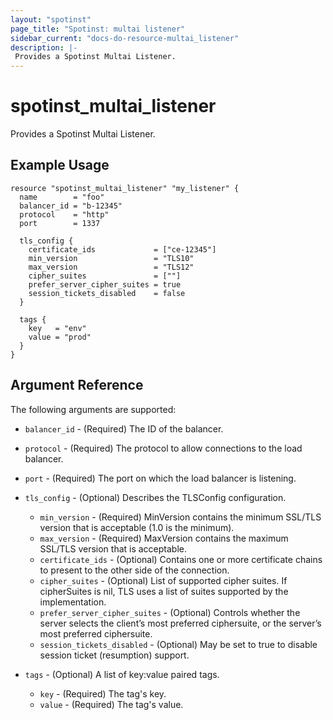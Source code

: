 ```yaml
---
layout: "spotinst"
page_title: "Spotinst: multai listener"
sidebar_current: "docs-do-resource-multai_listener"
description: |-
 Provides a Spotinst Multai Listener.
---
```


# spotinst\_multai\_listener

Provides a Spotinst Multai Listener.

## Example Usage

```hcl
resource "spotinst_multai_listener" "my_listener" {
  name        = "foo"
  balancer_id = "b-12345"
  protocol    = "http"
  port        = 1337

  tls_config {
    certificate_ids             = ["ce-12345"]
    min_version                 = "TLS10"
    max_version                 = "TLS12"
    cipher_suites               = [""]
    prefer_server_cipher_suites = true
    session_tickets_disabled    = false
  }

  tags {
    key   = "env"
    value = "prod"
  }
}
```

## Argument Reference

The following arguments are supported:

* `balancer_id` - (Required) The ID of the balancer.
* `protocol` - (Required) The protocol to allow connections to the load balancer.
* `port` - (Required) The port on which the load balancer is listening.

* `tls_config` - (Optional) Describes the TLSConfig configuration.
    * `min_version` - (Required) MinVersion contains the minimum SSL/TLS version that is acceptable (1.0 is the minimum).
    * `max_version` - (Required) MaxVersion contains the maximum SSL/TLS version that is acceptable.
    * `certificate_ids` - (Optional) Contains one or more certificate chains to present to the other side of the connection.
    * `cipher_suites` - (Optional) List of supported cipher suites. If cipherSuites is nil, TLS uses a list of suites supported by the implementation.
    * `prefer_server_cipher_suites` - (Optional) Controls whether the server selects the client’s most preferred ciphersuite, or the server’s most preferred ciphersuite.
    * `session_tickets_disabled` - (Optional) May be set to true to disable session ticket (resumption) support.

* `tags` - (Optional) A list of key:value paired tags.
    * `key` - (Required) The tag's key.
    * `value` - (Required) The tag's value.